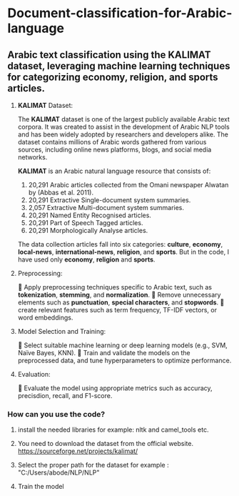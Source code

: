 # Document-classification-for-Arabic-language

  ## Arabic text classification using the KALIMAT dataset, leveraging machine learning techniques for categorizing economy, religion, and sports articles.

  1.  **KALIMAT** Dataset:
     
       The **KALIMAT** dataset is one of the largest publicly available Arabic text corpora. It was created to assist in the development of Arabic NLP tools and has been widely adopted by researchers and developers alike. The dataset contains millions of Arabic words gathered from various sources, including online news platforms, blogs, and social media networks.

       **KALIMAT** is an Arabic natural language resource that consists of:

        1.	20,291 Arabic articles collected from the Omani newspaper Alwatan by (Abbas et al. 2011).
        2.	20,291 Extractive Single-document system summaries.
        3.	2,057 Extractive Multi-document system summaries.
        4.	20,291 Named Entity Recognised articles.
        5.	20,291 Part of Speech Tagged articles.
        6.	20,291 Morphologically Analyse articles.

        The data collection articles fall into six categories:
          **culture**, **economy**, **local-news**, **international-news**, **religion**, and **sports**.
          But in the code, I have used only **economy**, **religion** and **sports**.

  2. Preprocessing:

       	Apply preprocessing techniques specific to Arabic text, such as **tokenization**, **stemming**, and **normalization**.
       	Remove unnecessary elements such as **punctuation**, **special characters**, and **stopwords**.
       	create relevant features such as term frequency, TF-IDF vectors, or word embeddings.
     
  3. Model Selection and Training:

       	Select suitable machine learning or deep learning models (e.g., SVM, Naïve Bayes, KNN).
       	Train and validate the models on the preprocessed data, and tune hyperparameters to optimize performance.

  4. Evaluation:

       	Evaluate the model using appropriate metrics such as accuracy, precisdion, recall, and F1-score.


### How can you use the code?

  1. install the needed libraries for example: nltk and camel_tools etc.

  2. You need to download the dataset from the official website. https://sourceforge.net/projects/kalimat/

  3. Select the proper path for the dataset for example : "C:/Users/abode/NLP/NLP"
       
  4. Train the model 


        
          

      

